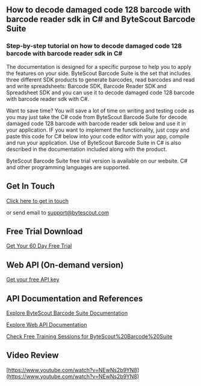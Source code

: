 ## How to decode damaged code 128 barcode with barcode reader sdk in C# and ByteScout Barcode Suite

### Step-by-step tutorial on how to decode damaged code 128 barcode with barcode reader sdk in C#

The documentation is designed for a specific purpose to help you to apply the features on your side. ByteScout Barcode Suite is the set that includes three different SDK products to generate barcodes, read barcodes and read and write spreadsheets: Barcode SDK, Barcode Reader SDK and Spreadsheet SDK and you can use it to decode damaged code 128 barcode with barcode reader sdk with C#.

Want to save time? You will save a lot of time on writing and testing code as you may just take the C# code from ByteScout Barcode Suite for decode damaged code 128 barcode with barcode reader sdk below and use it in your application. IF you want to implement the functionality, just copy and paste this code for C# below into your code editor with your app, compile and run your application. Use of ByteScout Barcode Suite in C# is also described in the documentation included along with the product.

ByteScout Barcode Suite free trial version is available on our website. C# and other programming languages are supported.

## Get In Touch

[Click here to get in touch](https://bytescout.zendesk.com/hc/en-us/requests/new?subject=ByteScout%20Barcode%20Suite%20Question)

or send email to [support@bytescout.com](mailto:support@bytescout.com?subject=ByteScout%20Barcode%20Suite%20Question) 

## Free Trial Download

[Get Your 60 Day Free Trial](https://bytescout.com/download/web-installer?utm_source=github-readme)

## Web API (On-demand version)

[Get your free API key](https://pdf.co/documentation/api?utm_source=github-readme)

## API Documentation and References

[Explore ByteScout Barcode Suite Documentation](https://bytescout.com/documentation/index.html?utm_source=github-readme)

[Explore Web API Documentation](https://pdf.co/documentation/api?utm_source=github-readme)

[Check Free Training Sessions for ByteScout%20Barcode%20Suite](https://academy.bytescout.com/)

## Video Review

[https://www.youtube.com/watch?v=NEwNs2b9YN8](https://www.youtube.com/watch?v=NEwNs2b9YN8)